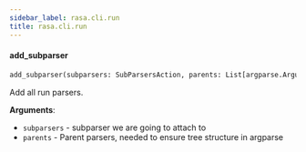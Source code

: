 ```yaml
---
sidebar_label: rasa.cli.run
title: rasa.cli.run
---
```


#### add\_subparser

```python
add_subparser(subparsers: SubParsersAction, parents: List[argparse.ArgumentParser]) -> None
```

Add all run parsers.

**Arguments**:

- `subparsers` - subparser we are going to attach to
- `parents` - Parent parsers, needed to ensure tree structure in argparse

